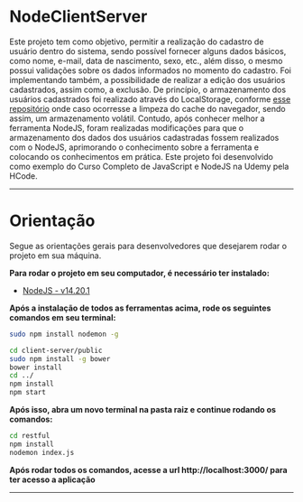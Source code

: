 # NodeClientServer

Este projeto tem como objetivo, permitir a realização do cadastro de usuário dentro do sistema, sendo possível fornecer alguns dados básicos, como nome, e-mail, data de nascimento, sexo, etc., além disso, o mesmo possui validações sobre os dados informados no momento do cadastro. Foi implementando também, a possibilidade de realizar a edição dos usuários cadastrados, assim como, a exclusão. De princípio, o armazenamento dos usuários cadastrados foi realizado através do LocalStorage, conforme <a href="https://github.com/matheusevs/gerenciamentoDeUsuariosJs">esse repositório</a> onde caso ocorresse a limpeza do cache do navegador, sendo assim, um armazenamento volátil. Contudo, após conhecer melhor a ferramenta NodeJS, foram realizadas modificações para que o armazenamento dos dados dos usuários cadastradas fossem realizados com o NodeJS, aprimorando o conhecimento sobre a ferramenta e colocando os conhecimentos em prática. Este projeto foi desenvolvido como exemplo do Curso Completo de JavaScript e NodeJS na Udemy pela HCode.

---

# Orientação

Segue as orientações gerais para desenvolvedores que desejarem rodar o projeto em sua máquina.

**Para rodar o projeto em seu computador, é necessário ter instalado:**

- <a href="https://nodejs.org/en/">NodeJS - v14.20.1</a>

**Após a instalação de todos as ferramentas acima, rode os seguintes comandos em seu terminal:**


```bash
sudo npm install nodemon -g

cd client-server/public
sudo npm install -g bower
bower install
cd ../
npm install
npm start
```

**Após isso, abra um novo terminal na pasta raiz e continue rodando os comandos:**

```bash
cd restful
npm install
nodemon index.js
```


**Após rodar todos os comandos, acesse a url http://localhost:3000/ para ter acesso a aplicação**

---

<!-- <img src="gif.gif"> -->

##
